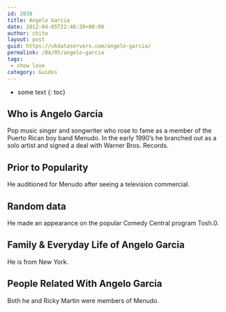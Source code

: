 ```yaml
---
id: 2838
title: Angelo Garcia
date: 2012-04-05T22:48:20+00:00
author: chito
layout: post
guid: https://ukdataservers.com/angelo-garcia/
permalink: /04/05/angelo-garcia
tags:
 - show love
category: Guides
---
```


* some text
{: toc}


## Who is  Angelo Garcia
                  
                  
                  
Pop music singer and songwriter who rose to fame as a member of the Puerto Rican boy band Menudo. In the early 1990&#8217;s he branched out as a solo artist and signed a deal with Warner Bros. Records.
                  
                
                
                
## Prior to Popularity 
                  
                  
                  
He auditioned for Menudo after seeing a television commercial.
                  
                
                
                
## Random data 
                  
                  
                  
He made an appearance on the popular Comedy Central program Tosh.0.
                  
                
                
                
## Family & Everyday Life of Angelo Garcia
                  
                  
                  
He is from New York.
                  
                
                
                
## People Related With  Angelo Garcia
                  
                  
                  
Both he and Ricky Martin were members of Menudo.
                  
                
              
            
          
          
          
    
    
  
